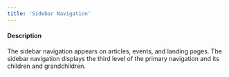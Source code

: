 ```yaml
---
title: 'Sidebar Navigation'
---
```

#### Description
The sidebar navigation appears on articles, events, and landing pages. The sidebar navigation displays the third level of the primary navigation and its children and grandchildren.


